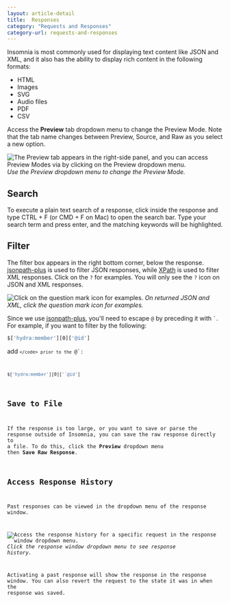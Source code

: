 ```yaml
---
layout: article-detail
title:  Responses
category: "Requests and Responses"
category-url: requests-and-responses
---
```


Insomnia is most commonly used for displaying text content like JSON and XML, and it also has the ability to display rich content in the following formats:

* HTML
* Images
* SVG
* Audio files
* PDF 
* CSV

Access the **Preview** tab dropdown menu to change the Preview Mode. Note that the tab name changes between Preview, Source, and Raw as you select a new option. 

![The Preview tab appears in the right-side panel, and you can access Preview Modes via by clicking on the Preview dropdown menu.](/assets/images/preview.png)
_Use the Preview dropdown menu to change the Preview Mode._

## Search

To execute a plain text search of a response, click inside the response and type CTRL + F (or CMD + F on Mac) to open the search bar. Type your search term and press enter, and the matching keywords will be highlighted.

## Filter

The filter box appears in the right bottom corner, below the response. [jsonpath-plus](https://www.npmjs.com/package/jsonpath-plus) is used to filter JSON responses, while [XPath](https://www.w3.org/TR/xpath/) is used to filter XML responses. Click on the `?` for examples. You will only see the `?` icon on JSON and XML responses.

![Click on the question mark icon for examples.](/assets/images/json-xml-examples.png)
_On returned JSON and XML, click the question mark icon for examples._

Since we use [jsonpath-plus](https://www.npmjs.com/package/jsonpath-plus), you'll need to escape `@` by preceding it with <code>`</code>. For example, if you want to filter by the following:

```bash
$['hydra:member'][0]['@id']
```

add <code>`</code> prior to the `@`:

```bash
$['hydra:member'][0]['`@id']
```

## Save to File

If the response is too large, or you want to save or parse the response outside of Insomnia, you can save the raw response directly to a file. To do this, click the **Preview** dropdown menu then **Save Raw Response**.

## Access Response History

Past responses can be viewed in the dropdown menu of the response window.

![Access the response history for a specific request in the response window dropdown menu.](/assets/images/response-history.png)
_Click the response window dropdown menu to see response history._

Activating a past response will show the response in the response window. You can also revert the request to the state it was in when the response was saved.